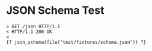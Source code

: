 # JSON Schema Test

```
> GET /json HTTP/1.1
< HTTP/1.1 200 OK
<
{? json_schema(file("test/fixtures/schema.json")) ?}
```
